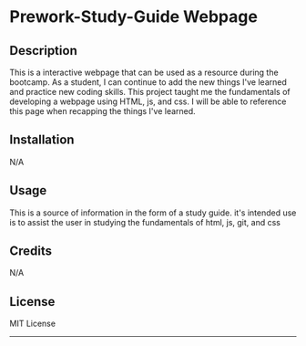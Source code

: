 # Prework-Study-Guide Webpage

## Description

This is a interactive webpage that can be used as a resource during the bootcamp. As a student, I can continue to add the new things I've learned and practice new coding skills. This project taught me the fundamentals of developing a webpage using HTML, js, and css. I will be able to reference this page when recapping the things I've learned.



## Installation

N/A

## Usage

This is a source of information in the form of a study guide. it's intended use is to assist the user in studying the fundamentals of   html, js, git, and css

## Credits

N/A

## License
MIT License

---
